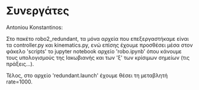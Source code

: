 # Συνεργάτες
Antoniou Konstantinos:

Στο πακέτο robo2_redundant, τα μόνα αρχεία που επεξεργαστήκαμε είναι τα controller.py και kinematics.py,
ενώ επίσης έχουμε προσθέσει μέσα στον φάκελο 'scripts' το jupyter notebook αρχείο 'robo.ipynb' 
όπου κάνουμε τους υπολογισμούς της Ιακωβιανής και των 'ξ' των κρίσιμων σημείων (τις πράξεις...).

Τέλος, στο αρχείο 'redundant.launch' έχουμε θέσει τη μεταβλητή rate=1000.
